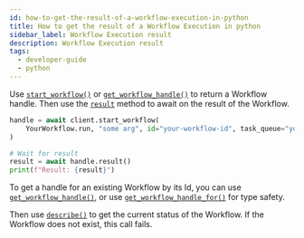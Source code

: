 ```yaml
---
id: how-to-get-the-result-of-a-workflow-execution-in-python
title: How to get the result of a Workflow Execution in python
sidebar_label: Workflow Execution result
description: Workflow Execution result
tags:
  - developer-guide
  - python
---
```


Use [`start_workflow()`](https://python.temporal.io/temporalio.client.Client.html#start_workflow) or [`get_workflow_handle()`](https://python.temporal.io/temporalio.client.Client.html#get_workflow_handle) to return a Workflow handle.
Then use the [`result`](https://python.temporal.io/temporalio.client.workflowhandle#result) method to await on the result of the Workflow.

```python
handle = await client.start_workflow(
    YourWorkflow.run, "some arg", id="your-workflow-id", task_queue="your-task-queue"
)

# Wait for result
result = await handle.result()
print(f"Result: {result}")
```

To get a handle for an existing Workflow by its Id, you can use [`get_workflow_handle()`](https://python.temporal.io/temporalio.client.Client.html#get_workflow_handle), or use [`get_workflow_handle_for()`](https://python.temporal.io/temporalio.client.Client.html#get_workflow_handle_for) for type safety.

Then use [`describe()`](https://python.temporal.io/temporalio.client.workflowhandle#describe) to get the current status of the Workflow.
If the Workflow does not exist, this call fails.
